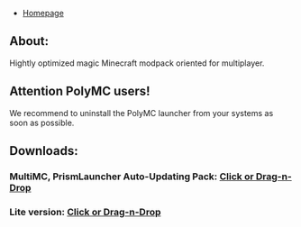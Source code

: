 - [Homepage](/)
## About:
Hightly optimized magic Minecraft modpack oriented for multiplayer.
## Attention PolyMC users!
We recommend to uninstall the PolyMC launcher from your systems as soon as possible.
## Downloads:
### MultiMC, PrismLauncher Auto-Updating Pack: [Click or Drag-n-Drop](https://den4enko.github.io/GamersMagicated/GamersMagicated.zip)
### Lite version: [Click or Drag-n-Drop](https://den4enko.github.io/GamersMagicated/GamersMagicatedLite.zip)